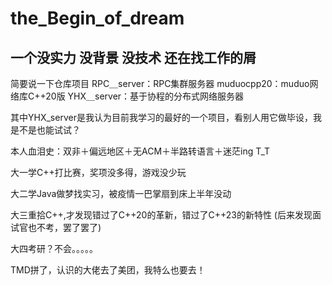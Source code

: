 # the_Begin_of_dream

## 一个没实力 没背景 没技术 还在找工作的屑
简要说一下仓库项目
RPC＿server：RPC集群服务器
muduocpp20：muduo网络库C++20版
YHX＿server：基于协程的分布式网络服务器

其中YHX_server是我认为目前我学习的最好的一个项目，看别人用它做毕设，我是不是也能试试？

本人血泪史：双非＋偏远地区＋无ACM＋半路转语言＋迷茫ing T_T

大一学C++打比赛，奖项没多得，游戏没少玩

大二学Java做梦找实习，被疫情一巴掌扇到床上半年没动

大三重拾C++,才发现错过了C++20的革新，错过了C++23的新特性
  (后来发现面试官也不考，罢了罢了)

大四考研？不会。。。。。

TMD拼了，认识的大佬去了美团，我特么也要去！
